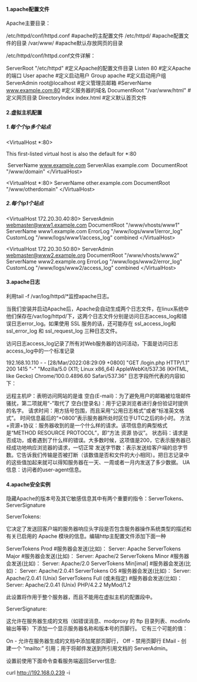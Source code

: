#### 1.apache配置文件

Apache主要目录：

/etc/httpd/conf/httpd.conf   #apache的主配置文件
/etc/httpd/                  #apache配置文件的目录
/var/www/                    #apache默认存放网页的目录

/etc/httpd/conf/httpd.conf文件详解：

 ServerRoot "/etc/httpd"               #定义Apache的配置文件目录
 Listen 80                                 #定义Apache的端口
  User apache                               #定义启动用户
  Group apache                              #定义启动用户组
 ServerAdmin root@localhost                #定义管理员邮箱
#ServerName www.example.com:80            #定义服务器的域名
DocumentRoot "/var/www/html"              #定义网页目录
DirectoryIndex index.html                 #定义默认首页文件

#### 2.虚拟主机配置

##### 1.每个个ip多个站点

<VirtualHost *:80>

This first-listed virtual host is also the default for *:80

​    ServerName www.example.com
​    ServerAlias example.com 
​    DocumentRoot "/www/domain"
\</VirtualHost>

<VirtualHost *:80>
    ServerName other.example.com
    DocumentRoot "/www/otherdomain"
\</VirtualHost>

##### 2.每个ip1个站点

<VirtualHost 172.20.30.40:80>
    ServerAdmin webmaster@www1.example.com
    DocumentRoot "/www/vhosts/www1"
    ServerName www1.example.com
    ErrorLog "/www/logs/www1/error_log"
    CustomLog "/www/logs/www1/access_log" combined
\</VirtualHost>

<VirtualHost 172.20.30.50:80>
    ServerAdmin webmaster@www2.example.org
    DocumentRoot "/www/vhosts/www2"
    ServerName www2.example.org
    ErrorLog "/www/logs/www2/error_log"
    CustomLog "/www/logs/www2/access_log" combined
\</VirtualHost>

#### 3.apache日志

利用tail -f /var/log/httpd/*监控apache日志。

当我们安装并启动Apache后，Apache会自动生成两个日志文件，在linux系统中他们保存在/var/log/httpd/下，这两个日志文件分别是访问日志access_log和错误日志error_log。如果使用 SSL 服务的话，还可能存在 ssl_access_log和ssl_error_log 和 ssl_request_log 三种日志文件。

访问日志access_log记录了所有对Web服务器的访问活动，下面是访问日志access_log中的一个标准记录

192.168.10.110 - - [28/Mar/2022:08:29:09 +0800] "GET /login.php HTTP/1.1" 200 1415 "-" "Mozilla/5.0 (X11; Linux x86_64) AppleWebKit/537.36 (KHTML, like Gecko) Chrome/100.0.4896.60 Safari/537.36"
日志字段所代表的内容如下：

远程主机IP：表明访问网站的是谁
空白(E-mail)：为了避免用户的邮箱被垃圾邮件骚扰，第二项就用“-”取代了
空白(登录名)：用于记录浏览者进行身份验证时提供的名字。
请求时间：用方括号包围，而且采用“公用日志格式”或者“标准英文格式”。 时间信息最后的“+0800”表示服务器所处时区位于UTC之后的8小时。
方法+资源+协议：服务器收到的是一个什么样的请求。该项信息的典型格式是“METHOD RESOURCE PROTOCOL”，即“方法 资源 协议”。
状态码：请求是否成功，或者遇到了什么样的错误。大多数时候，这项值是200，它表示服务器已经成功地响应浏览器的请求，一切正常
发送字节数：表示发送给客户端的总字节数。它告诉我们传输是否被打断（该数值是否和文件的大小相同）。把日志记录中的这些值加起来就可以得知服务器在一天、一周或者一月内发送了多少数据。
UA信息：访问者的user-agent信息。

#### 4.apache安全实例

隐藏Apache的版本号及其它敏感信息其中有两个重要的指令：ServerTokens、ServerSignature

ServerTokens:

它决定了发送回客户端的服务器响应头字段是否包含服务器操作系统类型的描述和有关已启用的 Apache 模块的信息。编辑http主配置文件添加下面一种

ServerTokens Prod   #服务器会发送(比如)： Server: Apache
ServerTokens Major             #服务器会发送(比如)： Server: Apache/2
ServerTokens Minor             #服务器会发送(比如)： Server: Apache/2.0
ServerTokens Min[imal]         #服务器会发送(比如)： Server: Apache/2.0.41
ServerTokens OS                #服务器会发送(比如)： Server: Apache/2.0.41 (Unix)
ServerTokens Full (或未指定)    #服务器会发送(比如)： Server: Apache/2.0.41 (Unix) PHP/4.2.2 MyMod/1.2

此设置将作用于整个服务器，而且不能用在虚拟主机的配置段中。

ServerSignature:

这允许在服务器生成的文档（如错误消息、modproxy 的 ftp 目录列表、modinfo 输出等等）下添加一个显示服务器名称和版本号的页脚行。 它有三个可能的值：

 On - 允许在服务器生成的文档中添加尾部页脚行， Off - 禁用页脚行 EMail - 创建一个 “mailto:” 引用；用于将邮件发送到所引用文档的 ServerAdmin。

设置前使用下面命令查看服务端返回Server信息:

curl http://192.168.0.239 -i